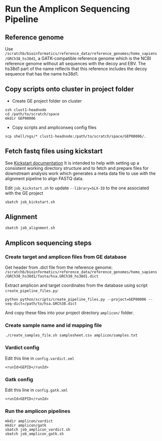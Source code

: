 # Run the Amplicon Sequencing Pipeline

## Reference genome

Use `/scratchb/bioinformatics/reference_data/reference_genomes/homo_sapiens/GRCh38_hs38d1`, a GATK-compatible reference genome which is the NCBI reference genome without alt sequences with the decoy and EBV. The hs38d1 part of the name reflects that this reference includes the decoy sequence that has the name hs38d1.


## Copy scripts onto cluster in project folder

- Create GE project folder on cluster
```
ssh clust1-headnode
cd /path/to/scratch/space
mkdir GEP00006
```

- Copy scripts and ampliconseq config files
```
scp shell/ngs/* clust1-headnode:/path/to/scratch/space/GEP00006/.
```

## Fetch fastq files using kickstart

See [Kickstart documentation](https://intranet.cri.camres.org/core-facilities/bioinformatics/sequencing/kickstart)
It is intended to help with setting up a consistent working directory structure and to fetch and prepare files for downstream analysis work which generates a meta data file to use with the alignment pipeline to align FASTQ data.

Edit `job_kickstart.sh` to update `--library=SLX-ID` to the one associated with the GE project
```
sbatch job_kickstart.sh
```


## Alignment

```
sbatch job_alignment.sh
```


## Amplicon sequencing steps

### Create target and amplicon files from GE database

Get header from .dict file from the reference genome:
`/scratchb/bioinformatics/reference_data/reference_genomes/homo_sapiens/GRCh38_hs38d1/fasta/hsa.GRCh38_hs38d1.dict`

Extract amplicon and target coordinates from the database using script `create_pipeline_files.py`:
```
python python/scripts/create_pipeline_files.py --project=GEP00006 --seq-dict=/path/to/hsa.GRCh38.dict
```

And copy these files into your project directory `amplicon/` folder.

### Create sample name and id mapping file

```
./create_samples_file.sh samplesheet.csv amplicon/samples.txt
```

### Vardict config

Edit this line in `config.vardict.xml`

```
<runId>GEPID</runId>
```

### Gatk config

Edit this line in `config.gatk.xml`

```
<runId>GEPID</runId>
```


### Run the amplicon pipelines


```
mkdir amplicon/vardict
mkdir amplicon/gatk
sbatch job_amplicon_vardict.sh
sbatch job_amplicon_gatk.sh
```
